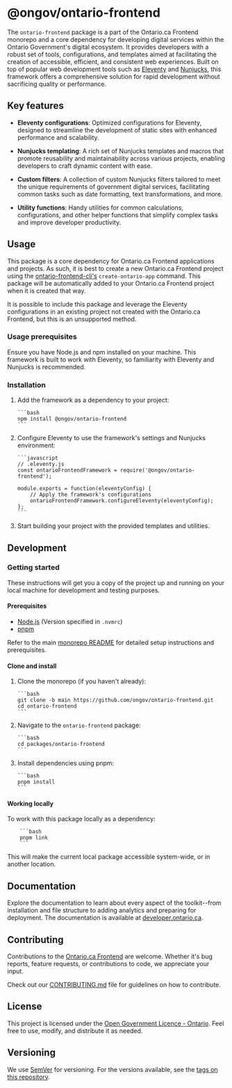 # @ongov/ontario-frontend

The `ontario-frontend` package is a part of the Ontario.ca Frontend monorepo and a core dependency for developing digital services within the Ontario Government's digital ecosystem. It provides developers with a robust set of tools, configurations, and templates aimed at facilitating the creation of accessible, efficient, and consistent web experiences. Built on top of popular web development tools such as [Eleventy](https://www.11ty.dev/) and [Nunjucks](https://mozilla.github.io/nunjucks/), this framework offers a comprehensive solution for rapid development without sacrificing quality or performance.

## Key features

- **Eleventy configurations**: Optimized configurations for Eleventy, designed to streamline the development of static sites with enhanced performance and scalability.

- **Nunjucks templating**: A rich set of Nunjucks templates and macros that promote reusability and maintainability across various projects, enabling developers to craft dynamic content with ease.

- **Custom filters**: A collection of custom Nunjucks filters tailored to meet the unique requirements of government digital services, facilitating common tasks such as date formatting, text transformations, and more.

- **Utility functions**: Handy utilities for common calculations, configurations, and other helper functions that simplify complex tasks and improve developer productivity.

## Usage

This package is a core dependency for Ontario.ca Frontend applications and projects. As such, it is best to create a new Ontario.ca Frontend project using the [ontario-frontend-cli's](https://github.com/ongov/ontario-frontend/tree/main/packages/ontario-frontend-cli) `create-ontario-app` command. This package will be automatically added to your Ontario.ca Frontend project when it is created that way.

It is possible to include this package and leverage the Eleventy configurations in an existing project not created with the Ontario.ca Frontend, but this is an unsupported method.

### Usage prerequisites

Ensure you have Node.js and npm installed on your machine. This framework is built to work with Eleventy, so familiarity with Eleventy and Nunjucks is recommended.

### Installation

1.  Add the framework as a dependency to your project:

        ```bash
        npm install @ongov/ontario-frontend
        ```

2.  Configure Eleventy to use the framework's settings and Nunjucks environment:

        ```javascript
        // .eleventy.js
        const ontarioFrontendFramework = require('@ongov/ontario-frontend');

        module.exports = function(eleventyConfig) {
            // Apply the framework's configurations
            ontarioFrontendFramework.configureEleventy(eleventyConfig);
        };
        ```

3.  Start building your project with the provided templates and utilities.

## Development

### Getting started

These instructions will get you a copy of the project up and running on your local machine for development and testing purposes.

#### Prerequisites

- [Node.js](https://nodejs.org) (Version specified in `.nvmrc`)
- [pnpm](https://pnpm.io)

Refer to the main [monorepo README](https://github.com/ongov/ontario-frontend/tree/main) for detailed setup instructions and prerequisites.

#### Clone and install

1.  Clone the monorepo (if you haven't already):

        ```bash
        git clone -b main https://github.com/ongov/ontario-frontend.git
        cd ontario-frontend
        ```

2.  Navigate to the `ontario-frontend` package:

        ```bash
        cd packages/ontario-frontend
        ```

3.  Install dependencies using pnpm:

        ```bash
        pnpm install
        ```

#### Working locally

To work with this package locally as a dependency:

        ```bash
        pnpm link
        ```

This will make the current local package accessible system-wide, or in another location.

## Documentation

Explore the documentation to learn about every aspect of the toolkit--from installation and file structure to adding analytics and preparing for deployment. The documentation is available at [developer.ontario.ca](https://developer.ontario.ca).

## Contributing

Contributions to the [Ontario.ca Frontend](https://github.com/ongov/ontario-frontend/tree/main/packages/ontario-frontend) are welcome. Whether it's bug reports, feature requests, or contributions to code, we appreciate your input.

Check out our [CONTRIBUTING.md](https://github.com/ongov/ontario-frontend/tree/main/CONTRIBUTING.md) file for guidelines on how to contribute.

## License

This project is licensed under the [Open Government Licence - Ontario](https://www.ontario.ca/page/open-government-licence-ontario). Feel free to use, modify, and distribute it as needed.

## Versioning

We use [SemVer](http://semver.org/) for versioning. For the versions available, see the [tags on this repository](https://github.com/ongov/ontario-frontend/tags).
